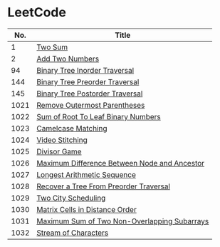 # LeetCode

|No.|Title|
| - | - |
| 1 | [Two Sum](code/two_sum.cpp) |
| 2 | [Add Two Numbers](code/add_two_numbers.cpp) |
| 94 | [Binary Tree Inorder Traversal](code/binary_tree_inorder_traversal.cpp) |
| 144 | [Binary Tree Preorder Traversal](code/binary_tree_preorder_traversal.cpp) |
| 145 | [Binary Tree Postorder Traversal](code/binary_tree_postorder_traversal.cpp) |
| 1021 | [Remove Outermost Parentheses](code/remove_outermost_parentheses.cpp)
| 1022 | [Sum of Root To Leaf Binary Numbers](code/sum_of_root_to_leaf_binary_numbers.cpp) |
| 1023 | [Camelcase Matching](code/camelcase_matching.cpp)
| 1024 | [Video Stitching](code/video_stitching.cpp) |
| 1025 | [Divisor Game](code/divisor-game.cpp) |
| 1026 | [Maximum Difference Between Node and Ancestor](code/maximum-difference-between-node-and-ancestor.cpp) |
| 1027 | [Longest Arithmetic Sequence](code/longest-arithmetic-sequence.cpp) |
| 1028 | [Recover a Tree From Preorder Traversal](code/recover-a-tree-from-preorder-traversal.cpp) |
| 1029 | [Two City Scheduling](code/two-city-scheduling.cpp) |
| 1030 | [Matrix Cells in Distance Order](code/matrix-cells-in-distance-order.cpp) |
| 1031 | [Maximum Sum of Two Non-Overlapping Subarrays](code/maximum-sum-of-two-non-overlapping-subarrays.cpp) |
| 1032 | [Stream of Characters](code/stream-of-characters.cpp) |